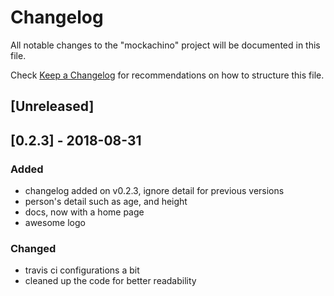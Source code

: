 # Changelog

All notable changes to the "mockachino" project will be documented in this file.

Check [Keep a Changelog](http://keepachangelog.com/) for recommendations on how to structure this file.

## [Unreleased]

## [0.2.3] - 2018-08-31

### Added

- changelog added on v0.2.3, ignore detail for previous versions
- person's detail such as age, and height
- docs, now with a home page
- awesome logo

### Changed

- travis ci configurations a bit
- cleaned up the code for better readability
